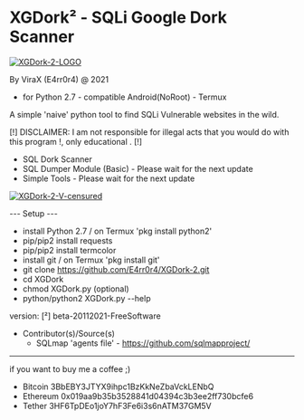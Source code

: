 # XGDork² - SQLi Google Dork Scanner

<a href='https://postimg.cc/4mpYj4P2' target='_blank'><img src='https://i.postimg.cc/4mpYj4P2/XGDork-2-LOGO.png' border='0' alt='XGDork-2-LOGO'/></a>

By ViraX (E4rr0r4) @ 2021
- for Python 2.7 - compatible Android(NoRoot) - Termux

A simple 'naive' python tool to find SQLi Vulnerable websites in the wild.

[!] DISCLAIMER: I am not responsible for illegal acts that you would do with this program !, only educational . [!]
  - SQL Dork Scanner
  - SQL Dumper Module (Basic) - Please wait for the next update
  - Simple Tools - Please wait for the next update

<a href="https://ibb.co/NYvrs0Q"><img src="https://i.ibb.co/tCGz40k/XGDork-2-V-censured.png" alt="XGDork-2-V-censured" border="0" /></a>

--- Setup ---
- install Python 2.7 / on Termux 'pkg install python2'
- pip/pip2 install requests
- pip/pip2 install termcolor
- install git / on Termux 'pkg install git'
- git clone https://github.com/E4rr0r4/XGDork-2.git
- cd XGDork
- chmod XGDork.py (optional)
- python/python2 XGDork.py --help


version: [²] beta-20112021-FreeSoftware

- Contributor(s)/Source(s)
  * SQLmap 'agents file' - https://github.com/sqlmapproject/

------
if you want to buy me a coffee ;)
* Bitcoin 3BbEBY3JTYX9ihpc1BzKkNeZbaVckLENbQ
* Ethereum 0x019aa9b35b3528841d04394c3b3ee2ff730bcfe6
* Tether 3HF6TpDEo1joY7hF3Fe6i3s6nATM37GM5V
